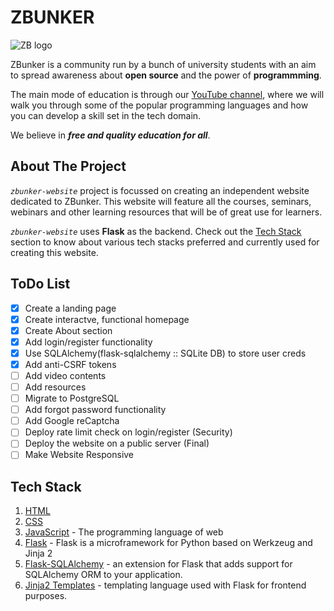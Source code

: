 # ZBUNKER

![ZB logo](zbunker/static/img/zglitch-inverted.gif)

ZBunker is a community run by a bunch of university students with an aim to spread awareness about **open source** and the power of **programmming**.

The main mode of education is through our [YouTube channel](https://www.youtube.com/channel/UC1QZPervOHLiC4xpVnzbDFg), where we will walk you through some of the popular programming languages and how you can develop a skill set in the tech domain.

We believe in ***free and quality education for all***.

## About The Project

*`zbunker-website`* project is focussed on creating an independent website dedicated to ZBunker. This website will feature all the courses, seminars, webinars and other learning resources that will be of great use for learners.

*`zbunker-website`* uses **Flask** as the backend. Check out the [Tech Stack](#tech-stack) section to know about various tech stacks preferred and currently used for creating this website.

## ToDo List

- [x] Create a landing page
- [x] Create interactve, functional homepage
- [x] Create About section
- [x] Add login/register functionality
- [x] Use SQLAlchemy(flask-sqlalchemy :: SQLite DB) to store user creds
- [x] Add anti-CSRF tokens
- [ ] Add video contents
- [ ] Add resources
- [ ] Migrate to PostgreSQL
- [ ] Add forgot password functionality
- [ ] Add Google reCaptcha
- [ ] Deploy rate limit check on login/register (Security)
- [ ] Deploy the website on a public server (Final)
- [ ] Make Website Responsive

## Tech Stack

1. [HTML](https://www.w3schools.com/html/)
2. [CSS](https://www.w3schools.com/css/)
3. [JavaScript](https://www.javascript.com/) - The programming language of web
4. [Flask](https://flask.palletsprojects.com/) - Flask is a microframework for Python based on Werkzeug and Jinja 2
5. [Flask-SQLAlchemy](https://flask-sqlalchemy.palletsprojects.com/) - an extension for Flask that adds support for SQLAlchemy ORM to your application.
6. [Jinja2 Templates](https://jinja.palletsprojects.com/) - templating language used with Flask for frontend purposes.
